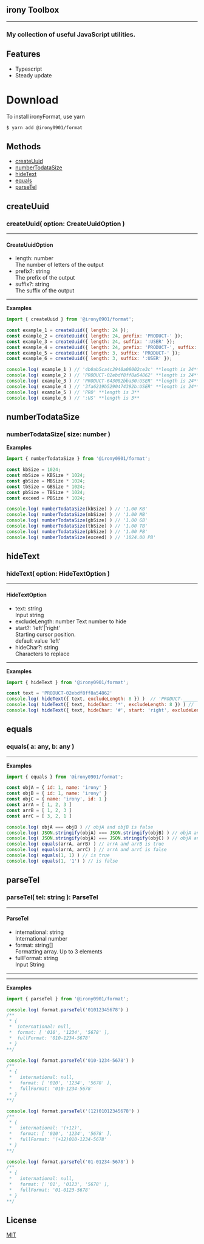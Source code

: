 ## irony Toolbox
---
### My collection of useful JavaScript utilities.
## Features
* Typescript
* Steady update

# Download
To install ironyFormat, use yarn
```
$ yarn add @irony0901/format
```
## Methods
* [createUuid](#createUuid)
* [numberTodataSize](#numberTodataSize)
* [hideText](#hideText)
* [equals](#equals)
* [parseTel](#parseTel)

## createUuid
### createUuid( option: CreateUuidOption )
---
#### CreateUuidOption
- length: number   
  The number of letters of the output
- prefix?: string   
  The prefix of the output
- suffix?: string   
  The suffix of the output
---
**Examples**
``` javascript
import { createUuid } from '@irony0901/format';

const example_1 = createUuid({ length: 24 });
const example_2 = createUuid({ length: 24, prefix: 'PRODUCT-' });
const example_3 = createUuid({ length: 24, suffix: ':USER' });
const example_4 = createUuid({ length: 24, prefix: 'PRODUCT-', suffix: ':USER' });
const example_5 = createUuid({ length: 3, suffix: 'PRODUCT-' });
const example_6 = createUuid({ length: 3, suffix: ':USER' });

console.log( example_1 ) // '4b0ab5ca4c2940a08002ce3c' **length is 24**
console.log( example_2 ) // 'PRODUCT-02ebdf8ff8a54862' **length is 24**
console.log( example_3 ) // 'PRODUCT-643082bba30:USER' **length is 24**
console.log( example_4 ) // '3fa6219b5290474392b:USER' **length is 24**
console.log( example_5 ) // 'PRO' **length is 3**
console.log( example_6 ) // ':US' **length is 3**

```

## numberTodataSize
### numberTodataSize( size: number )
**Examples**
``` javascript
import { numberTodataSize } from '@irony0901/format';

const kbSize = 1024;
const mbSize = KBSize * 1024;
const gbSize = MBSize * 1024;
const tbSize = GBSize * 1024;
const pbSize = TBSize * 1024;
const exceed = PBSize * 1024;

console.log( numberTodataSize(kbSize) ) // '1.00 KB'
console.log( numberTodataSize(mbSize) ) // '1.00 MB'
console.log( numberTodataSize(gbSize) ) // '1.00 GB'
console.log( numberTodataSize(tbSize) ) // '1.00 TB'
console.log( numberTodataSize(pbSize) ) // '1.00 PB'
console.log( numberTodataSize(exceed) ) // '1024.00 PB'

```

## hideText
### hideText( option: HideTextOption )
---
#### HideTextOption
- text: string   
  Input string
- excludeLength: number
  Text number to hide
- start?: 'left'|'right'   
  Starting cursor position.  
  default value 'left'
- hideChar?: string   
  Characters to replace
---
**Examples**
``` javascript
import { hideText } from '@irony0901/format';

const text = 'PRODUCT-02ebdf8ff8a54862'
console.log( hideText({ text, excludeLength: 8 }) )  // 'PRODUCT-________________'
console.log( hideText({ text, hideChar: '*', excludeLength: 8 }) ) // 'PRODUCT-****************'
console.log( hideText({ text, hideChar: '#', start: 'right', excludeLength: 8 }) ) // '################f8a54862'
```

## equals
### equals( a: any, b: any )
---
**Examples**
``` javascript
import { equals } from '@irony0901/format';

const objA = { id: 1, name: 'irony' }
const objB = { id: 1, name: 'irony' }
const objC = { name: 'irony', id: 1 }
const arrA = [ 1, 2, 3 ]
const arrB = [ 1, 2, 3 ]
const arrC = [ 3, 2, 1 ]

console.log( objA === objB ) // objA and objB is false
console.log( JSON.stringify(objA) === JSON.stringify(objB) ) // objA and objB is true
console.log( JSON.stringify(objA) === JSON.stringify(objC) ) // objA and objC is false
console.log( equals(arrA, arrB) ) // arrA and arrB is true
console.log( equals(arrA, arrC) ) // arrA and arrC is false
console.log( equals(1, 1) ) // is true
console.log( equals(1, '1') ) // is false

```

## parseTel
### parseTel( tel: string ): ParseTel
---
#### ParseTel
  - international: string   
  International number
  - format: string[]   
  Formatting array. Up to 3 elements
  - fullFormat: string   
  Input String

---
---
**Examples**
``` javascript
import { parseTel } from '@irony0901/format';

console.log( format.parseTel('01012345678') )
/**
 * {
 *  international: null,
 *  format: [ '010', '1234', '5678' ],
 *  fullFormat: '010-1234-5678'
 * }
**/

console.log( format.parseTel('010-1234-5678') )
/**
 * {
 *   international: null,
 *   format: [ '010', '1234', '5678' ],
 *   fullFormat: '010-1234-5678'
 * }
**/

console.log( format.parseTel('(12)01012345678') )
/**
 * {
 *   international: '(+12)',
 *   format: [ '010', '1234', '5678' ],
 *   fullFormat: '(+12)010-1234-5678'
 * }
**/

console.log( format.parseTel('01-01234-5678') )
/**
 * {
 *   international: null,
 *   format: [ '01', '0123', '5678' ],
 *   fullFormat: '01-0123-5678'
 * }
**/

```

## License
[MIT](LICENSE)
